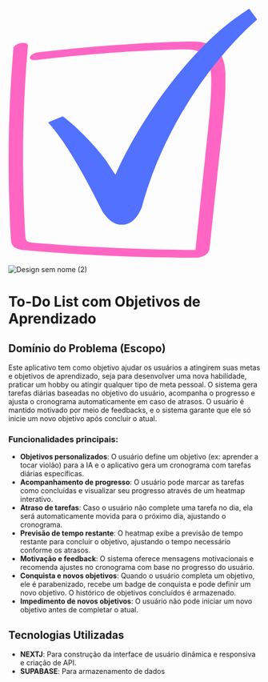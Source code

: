 <svg xmlns="http://www.w3.org/2000/svg" xmlns:xlink="http://www.w3.org/1999/xlink" width="500" zoomAndPan="magnify" viewBox="0 0 375 374.999991" height="500" preserveAspectRatio="xMidYMid meet" version="1.0"><defs><clipPath id="38b076d1e0"><path d="M 0 50 L 325.5 50 L 325.5 374.714844 L 0 374.714844 Z M 0 50 " clip-rule="nonzero"/></clipPath><clipPath id="5e1a0739c9"><path d="M 59.859375 0 L 373.359375 0 L 373.359375 325 L 59.859375 325 Z M 59.859375 0 " clip-rule="nonzero"/></clipPath></defs><g clip-path="url(#38b076d1e0)"><path fill="#ff66c4" d="M 324.796875 89.542969 C 323.898438 82.082031 321.960938 74.921875 317.933594 68.359375 C 313.902344 61.941406 307.789062 57.019531 300.625 54.332031 C 292.421875 51.199219 283.765625 50.304688 275.113281 50.304688 C 266.164062 50.15625 257.210938 50.605469 248.257812 50.902344 C 229.011719 51.5 209.765625 52.394531 190.519531 53.585938 C 151.132812 55.824219 111.894531 59.109375 72.65625 63.285156 C 63.257812 64.328125 54.007812 65.375 44.757812 66.417969 C 42.074219 66.71875 38.941406 67.761719 36.550781 69.105469 C 35.0625 70 32.824219 71.640625 32.375 73.578125 C 31.332031 78.355469 39.089844 78.203125 41.625 77.90625 C 78.328125 73.578125 115.027344 70 151.878906 67.3125 C 156.503906 67.015625 160.980469 66.71875 165.605469 66.417969 C 167.84375 66.269531 170.082031 66.121094 172.320312 65.972656 C 169.335938 66.121094 173.511719 65.972656 173.960938 65.820312 C 175.152344 65.671875 176.496094 65.671875 177.691406 65.523438 C 186.789062 64.925781 195.890625 64.480469 204.992188 64.03125 C 223.34375 63.136719 241.695312 62.390625 260.046875 62.089844 C 264.074219 61.941406 268.25 61.941406 272.277344 62.242188 C 272.726562 62.242188 273.023438 62.390625 273.472656 62.390625 C 273.472656 62.390625 273.324219 62.390625 273.324219 62.390625 C 274.21875 62.539062 275.261719 62.6875 276.15625 62.835938 C 277.949219 63.136719 280.632812 63.285156 282.273438 64.179688 C 282.125 64.03125 280.484375 63.582031 281.976562 64.03125 C 282.574219 64.179688 283.019531 64.328125 283.617188 64.628906 C 284.511719 64.925781 285.410156 65.375 286.152344 65.671875 C 287.050781 66.121094 287.796875 66.417969 288.691406 67.015625 C 288.988281 67.164062 289.4375 67.460938 289.734375 67.613281 C 289.882812 67.761719 290.183594 67.910156 290.332031 68.058594 C 293.316406 70.296875 295.851562 73.132812 297.792969 76.265625 C 304.207031 87.605469 304.355469 101.328125 304.207031 114.011719 C 303.757812 148.625 299.285156 183.089844 295.703125 217.550781 C 292.121094 252.3125 288.390625 286.925781 284.8125 321.691406 C 283.917969 330.34375 283.019531 338.996094 282.125 347.648438 C 281.679688 351.976562 281.230469 356.300781 280.78125 360.628906 C 280.78125 361.226562 280.632812 361.824219 280.632812 362.570312 C 274.667969 362.570312 268.699219 362.570312 262.730469 362.570312 C 254.078125 362.417969 245.425781 362.417969 236.769531 362.121094 C 202.007812 361.523438 167.394531 360.179688 132.632812 358.390625 C 115.328125 357.496094 98.019531 356.453125 80.863281 355.257812 C 72.210938 354.660156 63.554688 354.066406 55.050781 353.320312 C 50.726562 353.019531 46.398438 352.574219 42.074219 352.273438 C 39.984375 352.125 37.894531 351.976562 35.804688 351.675781 C 35.507812 351.675781 35.359375 351.675781 35.0625 351.675781 C 34.910156 351.675781 34.910156 351.675781 34.613281 351.675781 C 33.71875 351.527344 32.824219 351.527344 31.925781 351.230469 C 31.332031 351.082031 30.734375 350.929688 30.136719 350.78125 C 29.839844 350.632812 29.539062 350.484375 29.242188 350.335938 C 29.09375 350.183594 28.945312 350.183594 28.644531 350.035156 C 29.09375 350.335938 28.792969 350.183594 28.496094 350.035156 C 28.347656 350.035156 28.347656 349.886719 28.199219 349.886719 C 28.347656 349.886719 28.347656 350.035156 28.496094 350.035156 C 28.496094 350.035156 28.347656 350.035156 28.347656 349.886719 C 27.898438 349.289062 27.300781 348.84375 26.855469 348.246094 C 25.214844 344.816406 25.363281 340.636719 25.066406 336.90625 C 24.765625 331.984375 24.46875 327.058594 24.320312 322.136719 C 23.871094 312.140625 23.421875 302.144531 23.125 292.148438 C 22.378906 272.304688 22.082031 252.464844 21.929688 232.621094 C 21.929688 221.730469 21.929688 210.839844 22.082031 199.945312 C 22.527344 162.796875 24.167969 125.5 26.707031 88.5 C 27.453125 77.90625 28.347656 67.3125 29.242188 56.722656 C 29.691406 52.097656 23.273438 51.945312 19.992188 52.394531 C 17.15625 52.839844 14.171875 53.585938 11.785156 55.078125 C 10.292969 55.976562 7.757812 57.617188 7.609375 59.554688 C 4.328125 98.046875 2.089844 136.839844 1.042969 175.480469 C 0 214.417969 0 253.359375 1.34375 292.296875 C 1.640625 301.847656 2.089844 311.542969 2.386719 321.09375 C 2.535156 325.867188 2.835938 330.640625 3.132812 335.566406 C 3.429688 340.039062 3.429688 344.664062 4.027344 349.289062 C 4.625 353.914062 6.863281 357.644531 10.890625 359.882812 C 14.324219 361.824219 18.351562 362.570312 22.230469 362.867188 C 32.375 363.910156 42.667969 364.65625 52.816406 365.402344 C 91.308594 368.386719 129.949219 370.625 168.589844 372.117188 C 188.132812 372.863281 207.679688 373.460938 227.074219 373.757812 C 236.769531 373.90625 246.320312 374.054688 256.015625 374.207031 C 260.792969 374.207031 265.714844 374.355469 270.488281 374.355469 C 276.308594 374.355469 282.273438 374.800781 287.796875 373.460938 C 294.359375 371.820312 300.773438 368.089844 301.671875 360.925781 C 302.265625 356.300781 302.714844 351.675781 303.164062 347.050781 C 304.207031 337.355469 305.25 327.507812 306.296875 317.808594 C 308.382812 298.414062 310.324219 279.019531 312.414062 259.625 C 314.5 240.378906 316.441406 221.132812 318.527344 201.886719 C 320.617188 182.640625 322.707031 163.246094 324.199219 144 C 324.945312 134.300781 325.390625 124.605469 325.691406 114.757812 C 325.542969 106.402344 325.839844 97.898438 324.796875 89.542969 Z M 279.589844 366.148438 C 279.589844 366.148438 279.589844 366.296875 279.589844 366.296875 C 279.589844 366.296875 279.589844 366.449219 279.441406 366.449219 C 279.441406 366.449219 279.441406 366.296875 279.589844 366.148438 Z M 279.589844 366.148438 " fill-opacity="1" fill-rule="nonzero"/></g><g clip-path="url(#5e1a0739c9)"><path fill="#5271ff" d="M 361.085938 0.996094 L 347.019531 10.617188 C 273.464844 60.914062 198.140625 165.039062 160.566406 249.695312 C 154.761719 241.574219 153.007812 238.882812 147.382812 229.851562 C 124.40625 198.835938 95.28125 172.214844 81.457031 162.382812 L 59.859375 171.40625 L 60.542969 172.6875 C 75.457031 189.003906 101.621094 225.207031 141.054688 304.992188 C 143.472656 308.433594 146.050781 311.816406 148.988281 314.972656 C 156.703125 323.234375 164.617188 324.972656 169.894531 324.972656 C 169.902344 324.972656 169.902344 324.972656 169.902344 324.972656 C 184.957031 324.972656 193.835938 313.089844 199.945312 299.183594 C 239.441406 152.65625 332.773438 51.78125 373.136719 17.234375 Z M 361.085938 0.996094 " fill-opacity="1" fill-rule="nonzero"/></g></svg>

![Design sem nome (2)](https://github.com/user-attachments/assets/47ca63c6-fa4d-4eb6-939f-6906e4ff8235)
# To-Do List com Objetivos de Aprendizado

## Domínio do Problema (Escopo)
Este aplicativo tem como objetivo ajudar os usuários a atingirem suas metas e objetivos de aprendizado, seja para desenvolver uma nova habilidade, praticar um hobby ou atingir qualquer tipo de meta pessoal. O sistema gera tarefas diárias baseadas no objetivo do usuário, acompanha o progresso e ajusta o cronograma automaticamente em caso de atrasos. O usuário é mantido motivado por meio de feedbacks, e o sistema garante que ele só inicie um novo objetivo após concluir o atual.

### Funcionalidades principais:
- **Objetivos personalizados**: O usuário define um objetivo (ex: aprender a tocar violão) para a IA e o aplicativo gera um cronograma com tarefas diárias específicas.
- **Acompanhamento de progresso**: O usuário pode marcar as tarefas como concluídas e visualizar seu progresso através de um heatmap interativo.
- **Atraso de tarefas**: Caso o usuário não complete uma tarefa no dia, ela será automaticamente movida para o próximo dia, ajustando o cronograma.
- **Previsão de tempo restante**: O heatmap exibe a previsão de tempo restante para concluir o objetivo, ajustando o tempo necessário conforme os atrasos.
- **Motivação e feedback**: O sistema oferece mensagens motivacionais e recomenda ajustes no cronograma com base no progresso do usuário.
- **Conquista e novos objetivos**: Quando o usuário completa um objetivo, ele é parabenizado, recebe um badge de conquista e pode definir um novo objetivo. O histórico de objetivos concluídos é armazenado.
- **Impedimento de novos objetivos**: O usuário não pode iniciar um novo objetivo antes de completar o atual.

## Tecnologias Utilizadas
- **NEXTJ**: Para construção da interface de usuário dinâmica e responsiva e criação de API.
- **SUPABASE**: Para armazenamento de dados
